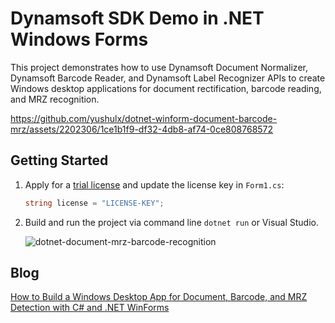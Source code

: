 # Dynamsoft SDK Demo in .NET Windows Forms 
This project demonstrates how to use Dynamsoft Document Normalizer, Dynamsoft Barcode Reader, and Dynamsoft Label Recognizer APIs to create Windows desktop applications for document rectification, barcode reading, and MRZ recognition.

https://github.com/yushulx/dotnet-winform-document-barcode-mrz/assets/2202306/1ce1b1f9-df32-4db8-af74-0ce808768572

## Getting Started
1. Apply for a [trial license](https://www.dynamsoft.com/customer/license/trialLicense) and update the license key in `Form1.cs`:

    ```cs
    string license = "LICENSE-KEY";
    ```

2. Build and run the project via command line `dotnet run` or Visual Studio.
     
   ![dotnet-document-mrz-barcode-recognition](https://github.com/yushulx/dotnet-winform-document-barcode-mrz/assets/2202306/9f393959-95fd-41a7-b8f3-6e365e987613)

## Blog
[How to Build a Windows Desktop App for Document, Barcode, and MRZ Detection with C# and .NET WinForms](https://www.dynamsoft.com/codepool/dotnet-windows-document-barcode-mrz-detection.html)